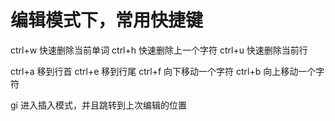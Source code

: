 # 编辑模式下，常用快捷键
ctrl+w 快速删除当前单词
ctrl+h 快速删除上一个字符
ctrl+u 快速删除当前行

ctrl+a 移到行首
ctrl+e 移到行尾 
ctrl+f 向下移动一个字符
ctrl+b 向上移动一个字符


gi 进入插入模式，并且跳转到上次编辑的位置

